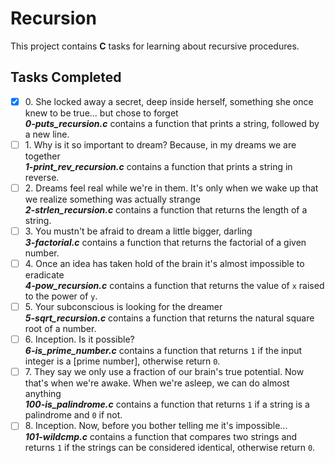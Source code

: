 # Recursion

This project contains __C__ tasks for learning about recursive procedures.

## Tasks Completed

+ [x] 0\. She locked away a secret, deep inside herself, something she once knew to be true... but chose to forget<br/>_**0-puts_recursion.c**_ contains a function that prints a string, followed by a new line.
+ [ ] 1\. Why is it so important to dream? Because, in my dreams we are together<br/>_**1-print_rev_recursion.c**_ contains a function that prints a string in reverse.
+ [ ] 2\. Dreams feel real while we're in them. It's only when we wake up that we realize something was actually strange<br/>_**2-strlen_recursion.c**_ contains a function that returns the length of a string.
+ [ ] 3\. You mustn't be afraid to dream a little bigger, darling<br/>_**3-factorial.c**_ contains a function that returns the factorial of a given number.
+ [ ] 4\. Once an idea has taken hold of the brain it's almost impossible to eradicate<br/>_**4-pow_recursion.c**_ contains a function that returns the value of `x` raised to the power of `y`.
+ [ ] 5\. Your subconscious is looking for the dreamer<br/>_**5-sqrt_recursion.c**_ contains a function that returns the natural square root of a number.
+ [ ] 6\. Inception. Is it possible?<br/>_**6-is_prime_number.c**_ contains a function that returns `1` if the input integer is a [prime number], otherwise return `0`.
+ [ ] 7\. They say we only use a fraction of our brain's true potential. Now that's when we're awake. When we're asleep, we can do almost anything<br/>_**100-is_palindrome.c**_ contains a function that returns `1` if a string is a palindrome and `0` if not.
+ [ ] 8\. Inception. Now, before you bother telling me it's impossible...<br/>_**101-wildcmp.c**_ contains a function that compares two strings and returns `1` if the strings can be considered identical, otherwise return `0`.
